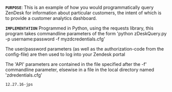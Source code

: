 **`PURPOSE`**:
This is an example of how you would programmatically query ZenDesk
for information about particular customers, the intent of which is to provide a customer
analytics dashboard.

**`IMPLEMENTATION`**
Programmed in Python, using the requests library, this program
takes commandline parameters of the form 
    'python zDeskQuery.py -p username:password -f myzdcredentials.cfg'

The user/password parameters (as well as the authorization-code from the config-file) 
are then used to log into your Zendesk portal 

The 'API' parameters are contained in the file specified 
after the -f' commandline parameter, elsewise in a file in the local
directory named 'zdredentials.cfg'

	12.27.16-jps
